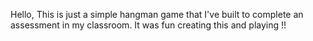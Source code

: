 Hello,
This is just a simple hangman game that I've built to complete an assessment in my classroom.
It was fun creating this and playing !!